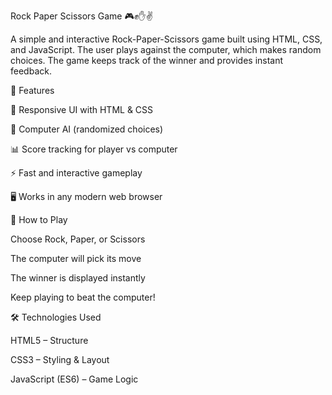 Rock Paper Scissors Game 🎮✊✋✌️

A simple and interactive Rock-Paper-Scissors game built using HTML, CSS, and JavaScript.
The user plays against the computer, which makes random choices. The game keeps track of the winner and provides instant feedback.

🔹 Features

🎨 Responsive UI with HTML & CSS

🤖 Computer AI (randomized choices)

📊 Score tracking for player vs computer

⚡ Fast and interactive gameplay

🖥️ Works in any modern web browser

🚀 How to Play

Choose Rock, Paper, or Scissors

The computer will pick its move

The winner is displayed instantly

Keep playing to beat the computer!

🛠️ Technologies Used

HTML5 – Structure

CSS3 – Styling & Layout

JavaScript (ES6) – Game Logic
